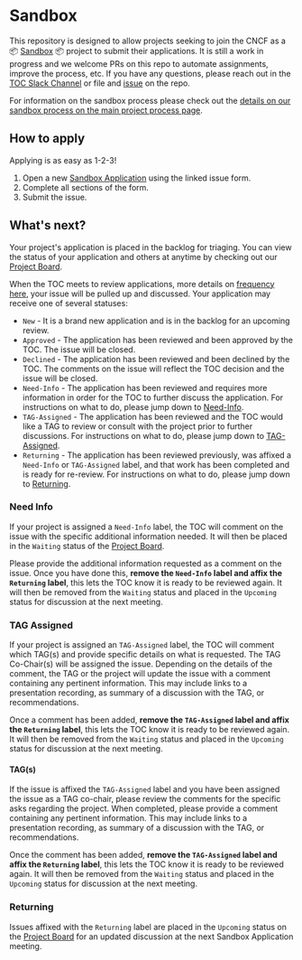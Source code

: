# Sandbox

This repository is designed to allow projects seeking to join the CNCF as a :package: [Sandbox](https://github.com/cncf/toc/blob/main/process/sandbox.md) :package: project to submit their applications. It is still a work in progress and we welcome PRs on this repo to automate assignments, improve the process, etc.  If you have any questions, please reach out in the [TOC Slack Channel](https://cloud-native.slack.com/archives/C0MP69YF4) or file and [issue](https://github.com/cncf/sandbox/issues/new) on the repo.

For information on the sandbox process please check out the [details on our sandbox process on the main project process page](https://github.com/cncf/toc/blob/main/process/project_proposals.md#sandbox-process).

## How to apply

Applying is as easy as 1-2-3!

1. Open a new [Sandbox Application](https://github.com/cncf/sandbox/issues/new) using the linked issue form. 
1. Complete all sections of the form.
1. Submit the issue.

## What's next?

Your project's application is placed in the backlog for triaging. You can view the status of your application and others at anytime by checking out our [Project Board](https://github.com/orgs/cncf/projects/14).

When the TOC meets to review applications, more details on [frequency here](https://github.com/cncf/toc/blob/main/process/sandbox.md#application-into-sandbox), your issue will be pulled up and discussed. Your application may receive one of several statuses:
* `New` - It is a brand new application and is in the backlog for an upcoming review.
* `Approved` - The application has been reviewed and been approved by the TOC. The issue will be closed.
* `Declined` - The application has been reviewed and been declined by the TOC. The comments on the issue will reflect the TOC decision and the issue will be closed.
* `Need-Info` - The application has been reviewed and requires more information in order for the TOC to further discuss the application.  For instructions on what to do, please jump down to [Need-Info](#Need-Info).
* `TAG-Assigned` - The application has been reviewed and the TOC would like a TAG to review or consult with the project prior to further discussions.  For instructions on what to do, please jump down to [TAG-Assigned](#TAG-Assigned).
* `Returning` - The application has been reviewed previously, was affixed a `Need-Info` or `TAG-Assigned` label, and that work has been completed and is ready for re-review.  For instructions on what to do, please jump down to [Returning](#Returning).

### Need Info

If your project is assigned a `Need-Info` label, the TOC will comment on the issue with the specific additional information needed.  It will then be placed in the `Waiting` status of the [Project Board](https://github.com/orgs/cncf/projects/14).

Please provide the additional information requested as a comment on the issue. Once you have done this, **remove the `Need-Info` label and affix the `Returning` label**, this lets the TOC know it is ready to be reviewed again. It will then be removed from the `Waiting` status and placed in the `Upcoming` status for discussion at the next meeting.

### TAG Assigned

If your project is assigned an `TAG-Assigned` label, the TOC will comment which TAG(s) and provide specific details on what is requested. The TAG Co-Chair(s) will be assigned the issue. Depending on the details of the comment, the TAG or the project will update the issue with a comment containing any pertinent information. This may include links to a presentation recording, as summary of a discussion with the TAG, or recommendations.

Once a comment has been added,  **remove the `TAG-Assigned` label and affix the `Returning` label**, this lets the TOC know it is ready to be reviewed again. It will then be removed from the `Waiting` status and placed in the `Upcoming` status for discussion at the next meeting.

#### TAG(s)

If the issue is affixed the `TAG-Assigned` label and you have been assigned the issue as a TAG co-chair, please review the comments for the specific asks regarding the project. When completed, please provide a comment containing any pertinent information. This may include links to a presentation recording, as summary of a discussion with the TAG, or recommendations. 

Once the comment has been added,  **remove the `TAG-Assigned` label and affix the `Returning` label**, this lets the TOC know it is ready to be reviewed again. It will then be removed from the `Waiting` status and placed in the `Upcoming` status for discussion at the next meeting.

### Returning

Issues affixed with the `Returning` label are placed in the `Upcoming` status on the [Project Board](https://github.com/orgs/cncf/projects/14) for an updated discussion at the next Sandbox Application meeting.
